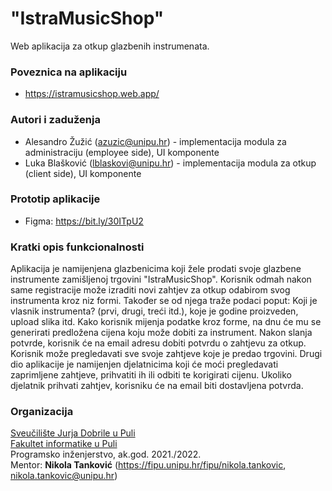 # "IstraMusicShop"

Web aplikacija za otkup glazbenih instrumenata.

### Poveznica na aplikaciju
- https://istramusicshop.web.app/

### Autori i zaduženja

-   Alesandro Žužić (azuzic@unipu.hr) - implementacija modula za administraciju (employee side), UI komponente
-   Luka Blašković (lblaskovi@unipu.hr) - implementacija modula za otkup (client side), UI komponente

### Prototip aplikacije
- Figma: https://bit.ly/30ITpU2

### Kratki opis funkcionalnosti
Aplikacija je namijenjena glazbenicima koji žele prodati svoje glazbene instrumente zamišljenoj trgovini "IstraMusicShop".
Korisnik odmah nakon same registracije može izraditi novi zahtjev za otkup odabirom svog instrumenta kroz niz formi. 
Također se od njega traže podaci poput: Koji je vlasnik instrumenta? (prvi, drugi, treći itd.), koje je godine proizveden, upload slika itd.
Kako korisnik mijenja podatke kroz forme, na dnu će mu se generirati predložena cijena koju može dobiti za instrument.
Nakon slanja potvrde, korisnik će na email adresu dobiti potvrdu o zahtjevu za otkup.
Korisnik može pregledavati sve svoje zahtjeve koje je predao trgovini.
Drugi dio aplikacije je namijenjen djelatnicima koji će moći pregledavati zaprimljene zahtjeve, prihvatiti ih ili odbiti te korigirati cijenu.
Ukoliko djelatnik prihvati zahtjev, korisniku će na email biti dostavljena potvrda.


### Organizacija

[Sveučilište Jurja Dobrile u Puli](http://www.unipu.hr/)  
[Fakultet informatike u Puli](https://fipu.unipu.hr/)  
Programsko inženjerstvo, ak.god. 2021./2022.  
Mentor: **Nikola Tanković** (https://fipu.unipu.hr/fipu/nikola.tankovic, nikola.tankovic@unipu.hr)
